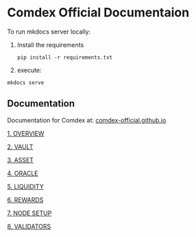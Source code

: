 # Comdex Official Documentaion

To run mkdocs server locally:
1. Install the requirements
	
	```
	pip install -r requirements.txt
	```
	
2. execute: 

  ```
  mkdocs serve
  ```

## Documentation

Documentation for Comdex at: [comdex-official.github.io](https://comdex-official.github.io/docs/)

[1. OVERVIEW](https://comdex-official.github.io/docs/)

[2. VAULT](https://comdex-official.github.io/docs/vault/)

[3. ASSET](https://comdex-official.github.io/docs/Asset_Overview/)

[4. ORACLE](https://comdex-official.github.io/docs/Oracle_Overview/)

[5. LIQUIDITY](https://comdex-official.github.io/docs/Liquidity_Overview/)

[6. REWARDS](https://comdex-official.github.io/docs/Rewards_Overview/)

[7. NODE SETUP](https://comdex-official.github.io/docs/Node_installation/)

[8. VALIDATORS](https://comdex-official.github.io/docs/Validator_Guide/)


